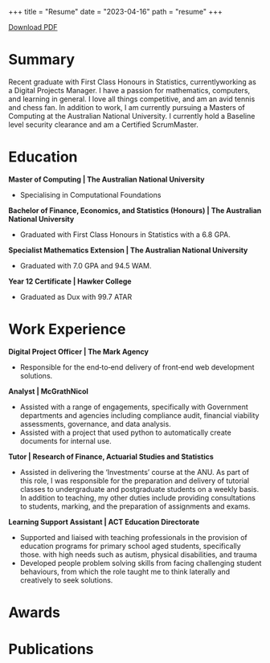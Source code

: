 +++
title = "Resume"
date = "2023-04-16"
path = "resume"
+++ 

<a id="raw-url" href="https://raw.githubusercontent.com/jackwrfuller/jackwrfuller.github.io/main/content/pdfs/resume.pdf">Download PDF</a>

# Summary
Recent graduate with First Class Honours in Statistics, currentlyworking as a Digital Projects Manager. I have a passion for mathematics, computers,
and learning in general. I love all things competitive, and am an avid tennis and chess fan. In addition to work, I am currently pursuing a Masters
of Computing at the Australian National University. I currently hold a Baseline level security clearance and am a Certified ScrumMaster.

# Education

**Master of Computing | The Australian National University**
- Specialising in Computational Foundations

**Bachelor of Finance, Economics, and Statistics (Honours) | The Australian National University**
- Graduated with First Class Honours in Statistics with a 6.8 GPA.

**Specialist Mathematics Extension | The Australian National University**
- Graduated with 7.0 GPA and 94.5 WAM.

**Year 12 Certificate | Hawker College**
- Graduated as Dux with 99.7 ATAR

# Work Experience

**Digital Project Officer | The Mark Agency**
- Responsible for the end‑to‑end delivery of front‑end web development solutions.

**Analyst | McGrathNicol**
- Assisted with a range of engagements, specifically with Government departments and agencies including compliance audit, financial viability
assessments, governance, and data analysis.
- Assisted with a project that used python to automatically create documents for internal use.

**Tutor | Research of Finance, Actuarial Studies and Statistics**
- Assisted in delivering the ‘Investments’ course at the ANU. As part of this role, I was responsible for the preparation and delivery of tutorial classes to undergraduate and postgraduate students on a weekly basis. In addition to teaching, my other duties include providing consultations
to students, marking, and the preparation of assignments and exams.

**Learning Support Assistant | ACT Education Directorate**
- Supported and liaised with teaching professionals in the provision of education programs for primary school aged students, specifically those.
with high needs such as autism, physical disabilities, and trauma
- Developed people problem solving skills from facing challenging student behaviours, from which the role taught me to think laterally and
creatively to seek solutions.

# Awards

# Publications



